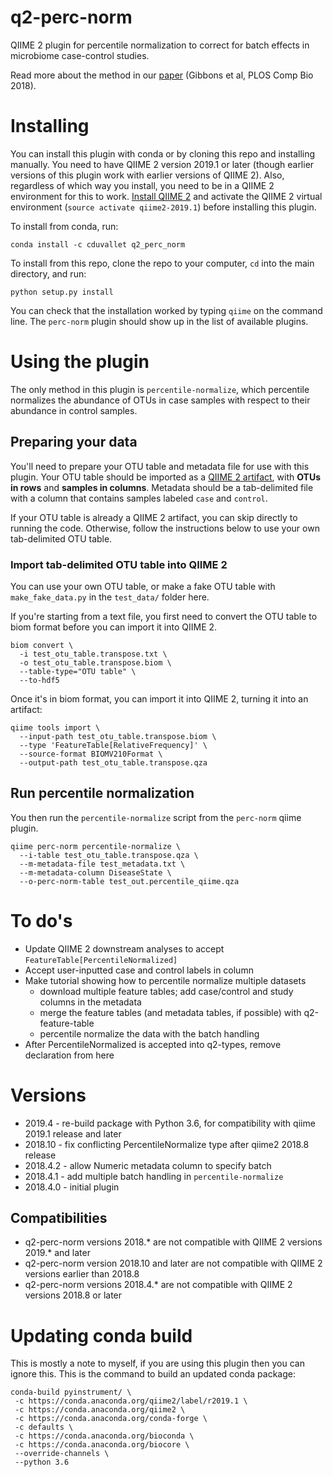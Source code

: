 # q2-perc-norm

QIIME 2 plugin for percentile normalization to correct for batch effects in microbiome case-control studies.

Read more about the method in our [paper](https://doi.org/10.1371/journal.pcbi.1006102) (Gibbons et al, PLOS Comp Bio 2018).

# Installing

You can install this plugin with conda or by cloning this repo and installing manually.
You need to have QIIME 2 version 2019.1 or later (though earlier versions of this plugin work with earlier versions of QIIME 2).
Also, regardless of which way you install, you need to be in a QIIME 2 environment for this to work.
[Install QIIME 2](https://docs.qiime2.org/2019.1/install/) and activate the QIIME 2 virtual environment (`source activate qiime2-2019.1`) before installing this plugin.

To install from conda, run:

```
conda install -c cduvallet q2_perc_norm
```

To install from this repo, clone the repo to your computer, `cd` into the main directory, and run:

```
python setup.py install
```

You can check that the installation worked by typing `qiime` on the command line.
The `perc-norm` plugin should show up in the list of available plugins.

# Using the plugin

The only method in this plugin is `percentile-normalize`, which percentile normalizes the abundance of OTUs in case samples with respect to their abundance in control samples.

## Preparing your data

You'll need to prepare your OTU table and metadata file for use with this plugin.
Your OTU table should be imported as a [QIIME 2 artifact](https://docs.qiime2.org/2019.1/concepts/#data-files-qiime-2-artifacts), with **OTUs in rows** and **samples in columns**.
Metadata should be a tab-delimited file with a column that contains samples labeled `case` and `control`.

If your OTU table is already a QIIME 2 artifact, you can skip directly to running the code.
Otherwise, follow the instructions below to use your own tab-delimited OTU table.

### Import tab-delimited OTU table into QIIME 2

You can use your own OTU table, or make a fake OTU table with `make_fake_data.py` in the `test_data/` folder here.

If you're starting from a text file, you first need to convert the OTU table to biom format before you can import it into QIIME 2.

```
biom convert \
  -i test_otu_table.transpose.txt \
  -o test_otu_table.transpose.biom \
  --table-type="OTU table" \
  --to-hdf5
```

Once it's in biom format, you can import it into QIIME 2, turning it into an artifact:

```
qiime tools import \
  --input-path test_otu_table.transpose.biom \
  --type 'FeatureTable[RelativeFrequency]' \
  --source-format BIOMV210Format \
  --output-path test_otu_table.transpose.qza
```

## Run percentile normalization

You then run the `percentile-normalize` script from the `perc-norm` qiime plugin.

```
qiime perc-norm percentile-normalize \
  --i-table test_otu_table.transpose.qza \
  --m-metadata-file test_metadata.txt \
  --m-metadata-column DiseaseState \
  --o-perc-norm-table test_out.percentile_qiime.qza
```

# To do's

* Update QIIME 2 downstream analyses to accept `FeatureTable[PercentileNormalized]`     
* Accept user-inputted case and control labels in column
* Make tutorial showing how to percentile normalize multiple datasets
    - download multiple feature tables; add case/control and study columns in the metadata
    - merge the feature tables (and metadata tables, if possible) with q2-feature-table
    - percentile normalize the data with the batch handling
* After PercentileNormalized is accepted into q2-types, remove declaration from here

# Versions

* 2019.4 - re-build package with Python 3.6, for compatibility with qiime 2019.1 release and later
* 2018.10 - fix conflicting PercentileNormalize type after qiime2 2018.8 release
* 2018.4.2 - allow Numeric metadata column to specify batch    
* 2018.4.1 - add multiple batch handling in `percentile-normalize`     
* 2018.4.0 - initial plugin

## Compatibilities

* q2-perc-norm versions 2018.* are not compatible with QIIME 2 versions 2019.* and later
* q2-perc-norm version 2018.10 and later are not compatible with QIIME 2 versions earlier than 2018.8
* q2-perc-norm versions 2018.4.* are not compatible with QIIME 2 versions
2018.8 or later

# Updating conda build

This is mostly a note to myself, if you are using this plugin then you can ignore this. This is the command to build an updated conda package:

```
conda-build pyinstrument/ \
 -c https://conda.anaconda.org/qiime2/label/r2019.1 \
 -c https://conda.anaconda.org/qiime2 \
 -c https://conda.anaconda.org/conda-forge \
 -c defaults \
 -c https://conda.anaconda.org/bioconda \
 -c https://conda.anaconda.org/biocore \
 --override-channels \
 --python 3.6
```
